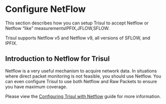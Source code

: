 # Configure NetFlow 

This section describes how you can setup Trisul to accept Netflow or Netflow “like” measurementsIPFIX,JFLOW,SFLOW.

Trisul supports Netflow v5 and Netflow v9, all versions of SFLOW, and IPFIX.

## Introduction to Netflow for Trisul

Netflow is a very useful mechanism to acquire network data. In situations where direct packet monitoring is not feasible, you should use Netflow. You can even configure Trisul to use both Netflow and Raw Packets to ensure you have maximum coverage.

Please view the [Configuring Trisul with Netflow](/docs/ug/netflow/) guide for more information.
